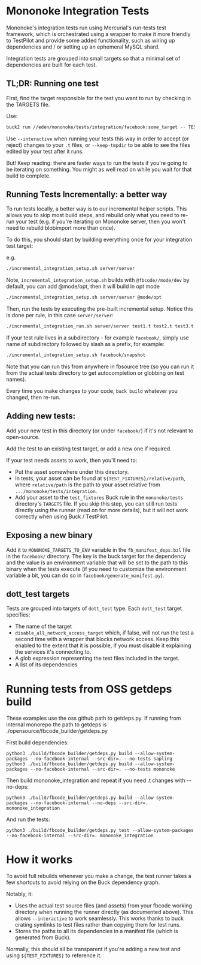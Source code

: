 # Mononoke Integration Tests

Mononoke's integration tests run using Mercurial's run-tests test framework,
which is orchestrated using a wrapper to make it more friendly to TestPilot and
provide some added functionality, such as wiring up dependencies and / or
setting up an ephemeral MySQL shard.

Integration tests are grouped into small targets so that a minimal set of
dependencies are built for each test.

## TL;DR: Running one test

First, find the target responsible for the test you want to run by checking in
the TARGETS file.

Use:

```sh
buck2 run //eden/mononoke/tests/integration/facebook:some_target -- TEST
```

Use `--interactive` when running your tests this way in order to accept (or reject)
changes to your `.t` files, or `--keep-tmpdir` to be able to see the files edited
by your test after it runs.

But! Keep reading: there are faster ways to run the tests if you're going to be
iterating on something. You might as well read on while you wait for that build
to complete.


## Running Tests Incrementally: a better way

To run tests locally, a better way is to our incremental helper scripts.
This allows you to skip most build steps, and rebuild only what you need to
re-run your test (e.g. if you're iterating on Mononoke server, then you won't
need to rebuild blobimport more than once).

To do this, you should start by building everything once for your integration
test target:

e.g.
```sh
./incremental_integration_setup.sh server/server
```

Note, `incremental_integration_setup.sh` builds with `@fbcode//mode/dev` by default,
you can add @mode/opt, then it will build in opt mode

```sh
./incremental_integration_setup.sh server/server @mode/opt
```

Then, run the tests by executing the pre-built incremental setup. Notice this
is done per rule, in this case `server/server`:

```sh
./incremental_integration_run.sh server/server test1.t test2.t test3.t
```

If your test rule lives in a subdirectory - for example `facebook/`, simply use name
of subdirectory followed by slash as a prefix, for example:

```sh
./incremental_integration_setup.sh facebook/snapshot
```

Note that you can run this from anywhere in fbsource tree (so you can
run it from the actual tests directory to get autocompletion or globbing on test
names).

Every time you make changes to your code, `buck build` whatever you changed,
then re-run.

## Adding new tests:

Add your new test in this directory (or under `facebook/`) if it's not relevant
to open-source.

Add the test to an existing test target, or add a new one if required.

If your test needs assets to work, then you'll need to:

- Put the asset somewhere under this directory.
- In tests, your asset can be found at `${TEST_FIXTURES}/relative/path`, where
  `relative/path` is the path to your asset relative from
  `.../mononoke/tests/integration`.
- Add your asset to the `test_fixtures` Buck rule in the `mononoke/tests` directory's
  `TARGETS` file. If you skip this step, you can still run tests directly using the runner
  (read on for more details), but it will not work correctly when using Buck / TestPilot.


## Exposing a new binary

Add it to `MONONOKE_TARGETS_TO_ENV` variable in the `fb_manifest_deps.bzl` file
in the `facebook/` directory. The key is the buck target for the dependency and
the value is an environment variable that will be set to the path to this
binary when the tests execute (if you need to customize the environment
variable a bit, you can do so in `facebook/generate_manifest.py`).

## dott_test targets
Tests are grouped into targets of `dott_test` type. Each `dott_test` target specifies:
- The name of the target
- `disable_all_network_access_target` which, if false, will not run the test a second time with a wrapper that blocks network access. Keep this enabled to the extent that it is possible, if you must disable it explaining the services it's connecting to.
- A glob expression representing the test files included in the target.
- A list of its dependencies

# Running tests from OSS getdeps build

These examples use the oss github path to getdeps.py.  If running from internal monorepo the path to getdeps is ./opensource/fbcode_builder/getdeps.py

First build dependencies:

```
python3 ./build/fbcode_builder/getdeps.py build --allow-system-packages --no-facebook-internal --src-dir=. --no-tests sapling
python3 ./build/fbcode_builder/getdeps.py build --allow-system-packages --no-facebook-internal --src-dir=. --no-tests mononoke
```

Then build mononoke_integration and repeat if you need .t changes with --no-deps:

```
python3 ./build/fbcode_builder/getdeps.py build --allow-system-packages --no-facebook-internal --no-deps --src-dir=. mononoke_integration
```

And run the tests:

```
python3 ./build/fbcode_builder/getdeps.py test --allow-system-packages --no-facebook-internal --src-dir=. mononoke_integration
```

# How it works

To avoid full rebuilds whenever you make a change, the test runner takes a few
shortcuts to avoid relying on the Buck dependency graph.

Notably, it:

- Uses the actual test source files (and assets) from your fbcode working
  directory when running the runner directly (as documented above). This allows
  `--interactive` to work seamlessly. This works thanks to buck crating symlinks
  to test files rather than copying them for test runs.
- Stores the paths to all its dependencies in a manifest file (which is
  generated from Buck).

Normally, this should all be transparent if you're adding a new test and using
`${TEST_FIXTURES}` to reference it.
